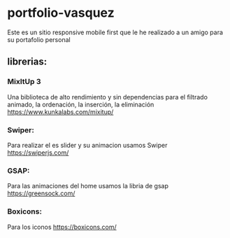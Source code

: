 # portfolio-vasquez
Este es un sitio responsive mobile first que le he realizado a un amigo para su portafolio personal
## librerias:
### MixItUp 3
Una biblioteca de alto rendimiento y sin dependencias para el filtrado animado, la ordenación, la inserción, la eliminación 
https://www.kunkalabs.com/mixitup/
### Swiper: 
Para realizar el es slider y su animacion usamos Swiper
https://swiperjs.com/
### GSAP:
Para las animaciones del home usamos la libria de gsap
https://greensock.com/
### Boxicons:
Para los iconos
https://boxicons.com/
